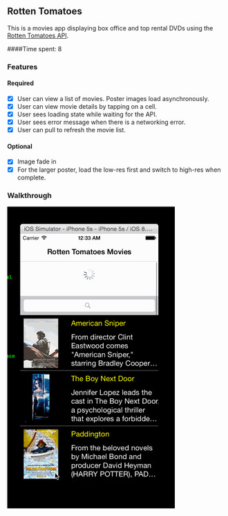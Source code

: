 ## Rotten Tomatoes
This is a movies app displaying box office and top rental DVDs using the [Rotten Tomatoes API](http://developer.rottentomatoes.com/docs/read/JSON).

####Time spent: 8

### Features

#### Required

- [x] User can view a list of movies. Poster images load asynchronously.
- [x] User can view movie details by tapping on a cell.
- [x] User sees loading state while waiting for the API.
- [x] User sees error message when there is a networking error.
- [x] User can pull to refresh the movie list.

#### Optional

- [x] Image fade in
- [x] For the larger poster, load the low-res first and switch to high-res when complete.

### Walkthrough
![Video Walkthrough](ios_rotten_tomatoes.gif)

